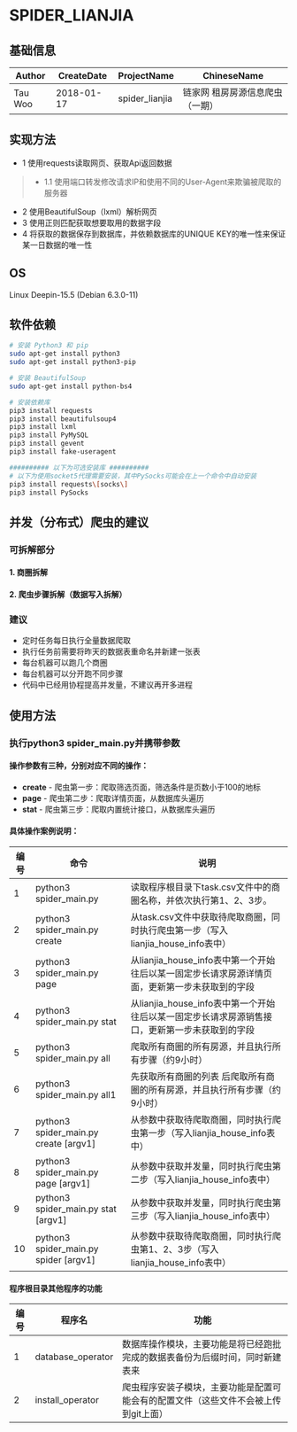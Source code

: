# SPIDER_LIANJIA

## 基础信息
Author | CreateDate | ProjectName | ChineseName
--- | --- | --- | ---
Tau Woo | 2018-01-17 | spider_lianjia | 链家网 租房房源信息爬虫（一期）

## 实现方法
+ 1 使用requests读取网页、获取Api返回数据
>+ 1.1 使用端口转发修改请求IP和使用不同的User-Agent来欺骗被爬取的服务器
+ 2 使用BeautifulSoup（lxml）解析网页
+ 3 使用正则匹配获取想要取用的数据字段
+ 4 将获取的数据保存到数据库，并依赖数据库的UNIQUE KEY的唯一性来保证某一日数据的唯一性

## OS
Linux Deepin-15.5 (Debian 6.3.0-11)

## 软件依赖
```bash
# 安装 Python3 和 pip
sudo apt-get install python3
sudo apt-get install python3-pip

# 安装 BeautifulSoup
sudo apt-get install python-bs4

# 安装依赖库
pip3 install requests
pip3 install beautifulsoup4
pip3 install lxml
pip3 install PyMySQL
pip3 install gevent
pip3 install fake-useragent

########## 以下为可选安装库 ##########
# 以下为使用socket5代理需要安装，其中PySocks可能会在上一个命令中自动安装
pip3 install requests\[socks\]
pip3 install PySocks

```

## 并发（分布式）爬虫的建议

### 可拆解部分
#### 1. 商圈拆解
#### 2. 爬虫步骤拆解（数据写入拆解）

### 建议
- 定时任务每日执行全量数据爬取
- 执行任务前需要将昨天的数据表重命名并新建一张表
- 每台机器可以跑几个商圈
- 每台机器可以分开跑不同步骤
- 代码中已经用协程提高并发量，不建议再开多进程

## 使用方法

### 执行python3 spider_main.py并携带参数

#### 操作参数有三种，分别对应不同的操作： 
- **create** - 爬虫第一步：爬取筛选页面，筛选条件是页数小于100的地标
- **page** - 爬虫第二步：爬取详情页面，从数据库头遍历
- **stat** - 爬虫第三步：爬取内置统计接口，从数据库头遍历

#### 具体操作案例说明：
编号 | 命令 | 说明
--- | --- | ---
1| python3 spider_main.py |读取程序根目录下task.csv文件中的商圈名称，并依次执行第1、2、3步。
2| python3 spider_main.py create | 从task.csv文件中获取待爬取商圈，同时执行爬虫第一步（写入lianjia\_house\_info表中）
3| python3 spider_main.py page | 从lianjia\_house\_info表中第一个开始往后以某一固定步长请求房源详情页面，更新第一步未获取到的字段
4| python3 spider_main.py stat | 从lianjia\_house\_info表中第一个开始往后以某一固定步长请求房源销售接口，更新第一步未获取到的字段
5| python3 spider_main.py all | 爬取所有商圈的所有房源，并且执行所有步骤（约9小时）
6| python3 spider_main.py all1 | 先获取所有商圈的列表 后爬取所有商圈的所有房源，并且执行所有步骤（约9小时）
7| python3 spider_main.py create [argv1] | 从参数中获取待爬取商圈，同时执行爬虫第一步（写入lianjia\_house\_info表中）
8| python3 spider_main.py page [argv1] | 从参数中获取并发量，同时执行爬虫第二步（写入lianjia\_house\_info表中）
9| python3 spider_main.py stat [argv1] | 从参数中获取并发量，同时执行爬虫第三步（写入lianjia\_house\_info表中）
10| python3 spider_main.py spider [argv1] | 从参数中获取待爬取商圈，同时执行爬虫第1、2、3步（写入lianjia\_house\_info表中）

#### 程序根目录其他程序的功能
编号 | 程序名 | 功能
--- | --- | ---
1 | database_operator | 数据库操作模块，主要功能是将已经跑批完成的数据表备份为后缀时间，同时新建表来
2 | install_operator | 爬虫程序安装子模块，主要功能是配置可能会有的配置文件（这些文件不会被上传到git上面）